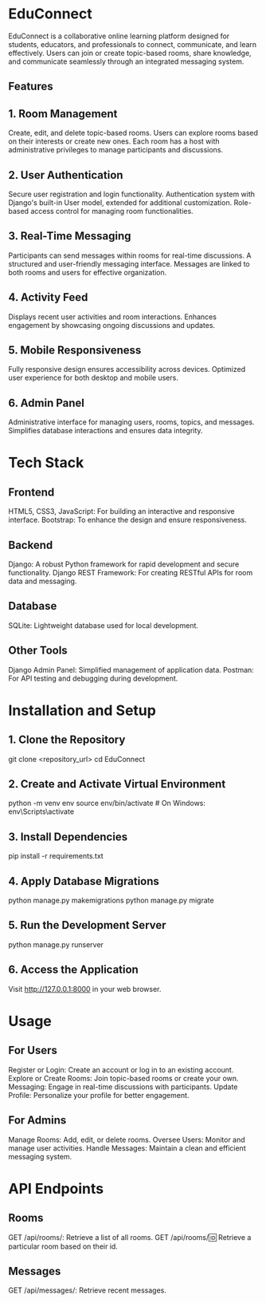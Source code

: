 # EduConnect

EduConnect is a collaborative online learning platform designed for students, educators, and professionals to connect, communicate, and learn effectively. Users can join or create topic-based rooms, share knowledge, and communicate seamlessly through an integrated messaging system.

## Features
## 1. Room Management
Create, edit, and delete topic-based rooms.
Users can explore rooms based on their interests or create new ones.
Each room has a host with administrative privileges to manage participants and discussions.

## 2. User Authentication
Secure user registration and login functionality.
Authentication system with Django's built-in User model, extended for additional customization.
Role-based access control for managing room functionalities.

## 3. Real-Time Messaging
Participants can send messages within rooms for real-time discussions.
A structured and user-friendly messaging interface.
Messages are linked to both rooms and users for effective organization.

## 4. Activity Feed
Displays recent user activities and room interactions.
Enhances engagement by showcasing ongoing discussions and updates.

## 5. Mobile Responsiveness
Fully responsive design ensures accessibility across devices.
Optimized user experience for both desktop and mobile users.

## 6. Admin Panel
Administrative interface for managing users, rooms, topics, and messages.
Simplifies database interactions and ensures data integrity.


# Tech Stack
## Frontend
HTML5, CSS3, JavaScript: For building an interactive and responsive interface.
Bootstrap: To enhance the design and ensure responsiveness.
## Backend
Django: A robust Python framework for rapid development and secure functionality.
Django REST Framework: For creating RESTful APIs for room data and messaging.
## Database
SQLite: Lightweight database used for local development.
## Other Tools
Django Admin Panel: Simplified management of application data.
Postman: For API testing and debugging during development.

# Installation and Setup
## 1. Clone the Repository
git clone <repository_url>
cd EduConnect

## 2. Create and Activate Virtual Environment
python -m venv env
source env/bin/activate  # On Windows: env\Scripts\activate

## 3. Install Dependencies
pip install -r requirements.txt

## 4. Apply Database Migrations
python manage.py makemigrations
python manage.py migrate

## 5. Run the Development Server
python manage.py runserver

## 6. Access the Application
Visit http://127.0.0.1:8000 in your web browser.

# Usage

## For Users
Register or Login: Create an account or log in to an existing account.
Explore or Create Rooms: Join topic-based rooms or create your own.
Messaging: Engage in real-time discussions with participants.
Update Profile: Personalize your profile for better engagement.

## For Admins
Manage Rooms: Add, edit, or delete rooms.
Oversee Users: Monitor and manage user activities.
Handle Messages: Maintain a clean and efficient messaging system.

# API Endpoints
## Rooms
GET /api/rooms/: Retrieve a list of all rooms.
GET /api/rooms/:id: Retrieve a particular room based on their id.

## Messages
GET /api/messages/: Retrieve recent messages.

